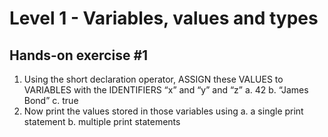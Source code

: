 # Level 1 - Variables, values and types

## Hands-on exercise #1
1. Using the short declaration operator, ASSIGN these VALUES to VARIABLES with the IDENTIFIERS “x” and “y” and “z”
    a. 42
    b. “James Bond”
    c. true
2. Now print the values stored in those variables using
    a. a single print statement
    b. multiple print statements